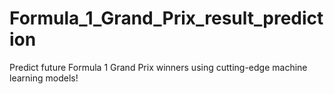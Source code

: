 # Formula_1_Grand_Prix_result_prediction
Predict future Formula 1 Grand Prix winners using cutting-edge machine learning models! 
